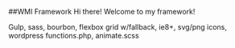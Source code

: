 
##WMI Framework
Hi there! Welcome to my framework!

Gulp, sass, bourbon, flexbox grid w/fallback, ie8+, svg/png icons, wordpress functions.php, animate.scss 
